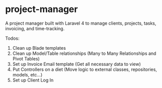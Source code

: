 project-manager
===============

A project manager built with Laravel 4 to manage clients, projects, tasks, invoicing, and time-tracking.

Todos:

1. Clean up Blade templates
2. Clean up Model/Table relationships (Many to Many Relationships and Pivot Tables)
3. Set up Invoice Email template (Get all necessary data to view)
4. Put Controllers on a diet (Move logic to external classes, repositories, models, etc...)
5. Set up Client Log In
